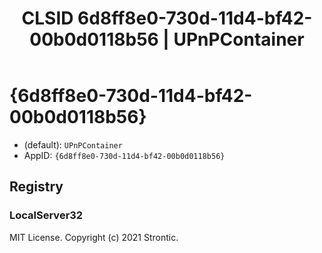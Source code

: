 ﻿---
title: "CLSID 6d8ff8e0-730d-11d4-bf42-00b0d0118b56 | UPnPContainer"
excerpt: What is COM-Object CLSID 6d8ff8e0-730d-11d4-bf42-00b0d0118b56?
---

# {6d8ff8e0-730d-11d4-bf42-00b0d0118b56}

* (default): `UPnPContainer`
* AppID: `{6d8ff8e0-730d-11d4-bf42-00b0d0118b56}`

## Registry


### LocalServer32


MIT License. Copyright (c) 2021 Strontic.


